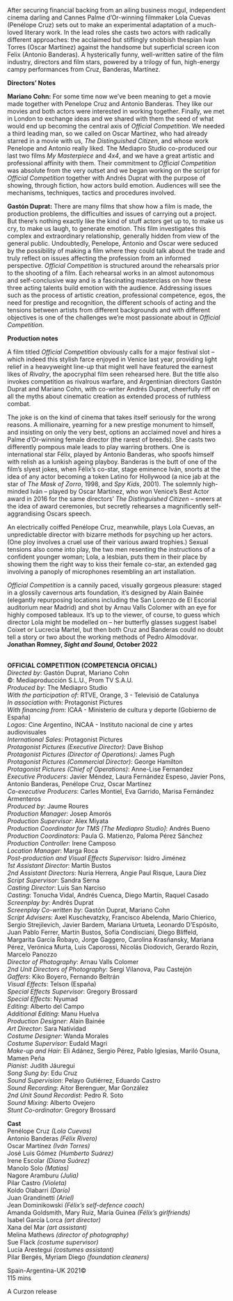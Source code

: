 

After securing financial backing from an ailing business mogul, independent cinema darling and Cannes Palme d’Or-winning filmmaker Lola Cuevas (Penélope Cruz) sets out to make an experimental adaptation of a much-loved literary work. In the lead roles she casts two actors with radically different approaches: the acclaimed but stiflingly snobbish thespian Ivan Torres (Oscar Martínez) against the handsome but superficial screen icon Felix (Antonio Banderas). A hysterically funny, well-written satire of the film industry, directors and film stars, powered by a trilogy of fun, high-energy campy performances from Cruz, Banderas, Martínez.

**Directors’ Notes**

**Mariano Cohn:** For some time now we’ve been meaning to get a movie made together with Penelope Cruz and Antonio Banderas. They like our movies and both actors were interested in working together. Finally, we met in London to exchange ideas and we shared with them the seed of what would end up becoming the central axis of _Official Competition_. We needed a third leading man, so we called on Oscar Martínez, who had already starred in a movie with us, _The Distinguished Citizen_, and whose work Penelope and Antonio really liked. The Mediapro Studio co-produced our last two films _My Masterpiece_ and _4x4_, and we have a great artistic and professional affinity with them. Their commitment to _Official Competition_ was absolute from the very outset and we began working on the script for _Official Competition_ together with Andrés Duprat with the purpose of showing, through fiction, how actors build  emotion. Audiences will see the mechanisms, techniques, tactics and procedures involved.

**Gastón Duprat:** There are many films that show how a film is made, the production problems, the difficulties and issues of carrying out a project. But there’s nothing exactly like the kind of stuff actors get up to, to make us cry, to make us laugh, to generate emotion. This film investigates this complex and extraordinary relationship, generally hidden from view of the general public. Undoubtedly, Penelope, Antonio and Oscar were seduced by the possibility of making a film where they could talk about the trade and truly reflect on issues affecting the profession from an informed perspective. _Official Competition_ is structured around the rehearsals prior to the shooting of a film. Each rehearsal works in an almost autonomous and self-conclusive way and is a fascinating masterclass on how these three acting talents build emotion with the audience. Addressing issues such as the process of artistic creation, professional competence, egos, the need for prestige and recognition, the different schools of acting and the tensions between artists from different backgrounds and with different objectives is one of the challenges we’re most passionate about in _Official Competition_.

**Production notes**

A film titled _Official Competition_ obviously calls for a major festival slot – which indeed this stylish farce enjoyed in Venice last year, providing light relief in a heavyweight line-up that might well have featured the earnest likes of _Rivalry_, the apocryphal film seen rehearsed here. But the title also invokes competition as rivalrous warfare, and Argentinian directors Gastón Duprat and Mariano Cohn, with co-writer Andrés Duprat, cheerfully riff on all the myths about cinematic creation as extended process of ruthless combat.

The joke is on the kind of cinema that takes itself seriously for the wrong reasons. A millionaire, yearning for a new prestige monument to himself, and insisting on only the very best, options an acclaimed novel and hires a Palme d’Or-winning female director (the rarest of breeds). She casts two differently pompous male leads to play warring brothers. One is international star Félix, played by Antonio Banderas, who spoofs himself with relish as a lunkish ageing playboy. Banderas is the butt of one of the film’s slyest jokes, when Félix’s co-star, stage eminence Iván, snorts at the idea of any actor becoming a token Latino for Hollywood (a nice jab at the star of _The Mask of Zorro_, 1998, and _Spy Kids_, 2001). The solemnly high-minded Iván – played by Oscar Martínez, who won Venice’s Best Actor award in 2016 for the same directors’  _The Distinguished Citizen_ – sneers at the idea of award ceremonies, but secretly rehearses a magnificently self-aggrandising Oscars speech.

An electrically coiffed Penélope Cruz, meanwhile, plays Lola Cuevas, an unpredictable director with bizarre methods for psyching up her actors. (One ploy involves a cruel use of their various award trophies.) Sexual tensions also come into play, the two men resenting the instructions of a confident younger woman; Lola, a lesbian, puts them in their place by showing them the right way to kiss their female co-star, an extended gag involving a panoply of microphones resembling an art installation.

_Official Competition_ is a cannily paced, visually gorgeous pleasure: staged in a glossily cavernous arts foundation, it’s designed by Alain Bainée (elegantly repurposing locations including the San Lorenzo de El Escorial auditorium near Madrid) and shot by Arnau Valls Colomer with an eye for highly composed tableaux. It’s up to the viewer, of course, to guess which director Lola might be modelled on – her butterfly glasses suggest Isabel Coixet or Lucrecia Martel, but then both Cruz and Banderas could no doubt tell a story or two about the working methods of Pedro Almodóvar.  
**Jonathan Romney, _Sight and Sound_, October 2022**
<br><br>

**OFFICIAL COMPETITION (COMPETENCIA OFICIAL)**  
_Directed by_: Gastón Duprat, Mariano Cohn  
©: Mediaproducción S.L.U., Prom TV S.A.U.  
_Produced by_: The Mediapro Studio  
_With the participation of_: RTVE, Orange,  3 - Televisió de Catalunya  
_In association with_: Protagonist Pictures  
_With financing from_: ICAA - Ministerio de cultura y deporte (Gobierno de España)  
_Logos_: Cine Argentino, INCAA - Instituto nacional de cine y artes audiovisuales  
_International Sales_: Protagonist Pictures  
_Protagonist Pictures (Executive Director)_:  Dave Bishop  
_Protagonist Pictures (Director of Operations)_: James Pugh  
_Protagonist Pictures (Commercial Director)_:  George Hamilton  
_Protagonist Pictures (Chief of Operations)_:  Anne-Lise Fernandez  
_Executive Producers_: Javier Méndez,  Laura Fernández Espeso, Javier Pons,  
Antonio Banderas, Penélope Cruz, Oscar Martínez  
_Co-executive Producers_: Carles Montiel,  Eva Garrido, Marisa Fernández Armenteros  
_Produced by_: Jaume Roures  
_Production Manager_: Josep Amorós  
_Production Supervisor_: Alex Miyata  
_Production Coordinator for TMS [The Mediapro Studio]_: Andrés Bueno  
_Production Coordinators_: Paula G. Matienzo, Paloma Pérez Sánchez  
_Production Controller_: Irene Camposo  
_Location Manager_: Marga Roca  
_Post-production and Visual Effects Supervisor_: Isidro Jiménez  
_1st Assistant Director_: Martín Bustos  
_2nd Assistant Directors_: Nuria Herrera,  Angie Paul Risque, Laura Díez  
_Script Supervisor_: Sandra Serna  
_Casting Director_: Luis San Narciso  
_Casting_: Tonucha Vidal, Andrés Cuenca,  Diego Martín, Raquel Casado  
_Screenplay by_: Andrés Duprat  
_Screenplay Co-written by_: Gastón Duprat,  Mariano Cohn  
_Script Advisers_: Axel Kuschevatzky, Francisco Abelenda, Mario Chierico, Sergio Strejilevich,  Javier Bardem, Mariana Urtueta, Leonardo D’Espósito, Juan Pablo Ferrer, Martín Bustos,  Sofía Condisciani, Diego Bliffeld, Margarita García Robayo, Jorge Gaggero, Carolina Krasñansky, Mariana Pérez, Verónica Murta, Luis Caporossi, Nicolás Diodovich, Gerardo Rozín, Marcelo Panozzo  
_Director of Photography_: Arnau Valls Colomer  
_2nd Unit Directors of Photography_:  Sergi Vilanova, Pau Castejón  
_Gaffers_: Kiko Boyero, Fernando Beltrán  
_Visual Effects_: Telson (España)  
_Special Effects Supervisor_: Gregory Brossard  
_Special Effects_: Nyumad  
_Editing_: Alberto del Campo  
_Additional Editing_: Manu Huelva  
_Production Designer_: Alain Bainée  
_Art Director_: Sara Natividad  
_Costume Designer_: Wanda Morales  
_Costume Supervisor_: Eudald Magri  
_Make-up and Hair_: Eli Adánez, Sergio Pérez,  Pablo Iglesias, Mariló Osuna, Mamen Peña  
_Pianist_: Judith Jáuregui  
_Song Sung by_: Edu Cruz  
_Sound Supervision_: Pelayo Gutiérrez,  Eduardo Castro  
_Sound Recording_: Aitor Berenguer, Mar González  
_2nd Unit Sound Recordist_: Pedro R. Soto  
_Sound Mixing_: Alberto Ovejero  
_Stunt Co-ordinator_: Gregory Brossard

**Cast**  
Penélope Cruz _(Lola Cuevas)_  
Antonio Banderas _(Félix Rivero)_  
Oscar Martínez _(Iván Torres)_  
José Luis Gómez _(Humberto Suárez)_  
Irene Escolar _(Diana Suárez)_  
Manolo Solo _(Matías)_  
Nagore Aramburu _(Julia)_  
Pilar Castro _(Violeta)_  
Koldo Olabarri _(Darío)_  
Juan Grandinetti _(Ariel)_  
Jean Dominikowski _(Félix’s self-defence coach)_  
Amanda Goldsmith, Mary Ruiz, María Guinea _(Félix’s girlfriends)_  
Isabel García Lorca _(art director)_  
Xana del Mar _(art assistant)_  
Melina Mathews _(director of photography)_  
Sue Flack _(costume supervisor)_  
Lucía Arestegui _(costumes assistant)_  
Pilar Bergés, Myriam Diego _(foundation cleaners)_

Spain-Argentina-UK 2021©  
115 mins

A Curzon release<br>
<br>
<!--stackedit_data:
eyJoaXN0b3J5IjpbLTIwNzE4MTQxMjhdfQ==
-->